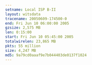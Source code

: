 ```yaml
---
setname: Local ISP B-II
layout: witsdata
tracename: 20050609-174500-0
end: Fri Jun 10 06:00:00 2005
gzsize: 2,575 MB
len: 0:15:00
start: Fri Jun 10 05:45:00 2005
totalwirelen: 23,865 MB
pkts: 55 million
size: 4,247 MB
md5: 9a79cd0aaaf9e7b044403de0137f1024
---
```

